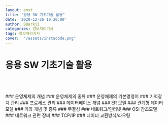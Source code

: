 ```yaml
---
layout: post
title: "응용 SW 기초기술 활용"
date: '2020-12-26 19:30:00'
author: BBarkji
categories: 정보처리기사
tags: 정보처리기사
cover:  "/assets/instacode.png"
---
```




# 응용 SW 기초기술 활용    
<br/>
<br/>
<br/>
### 운영체제의 개념
### 운영체제의 종류
### 운영체제의 기본명령어
### 기억장치 관리
### 프로세스 관리
### 데이터베이스 개념
### ER 모델
### 관계형 데이터 모델
### 키의 개념 및 종류
### 무결성
### 네트워크/인터넷
### OSI 참조모델
### 네트워크 관련 장비
### TCP/IP
### 데이터 교환방식/라우팅
